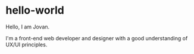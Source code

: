 # hello-world

Hello, I am Jovan.

I'm a front-end web developer and designer with a good understanding of UX/UI principles.

